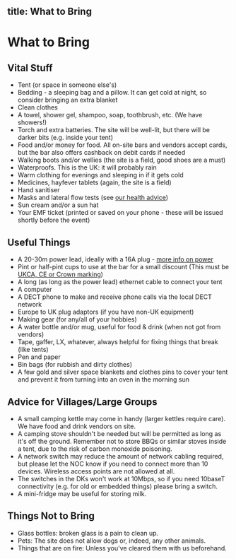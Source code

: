 title: What to Bring
---
# What to Bring

## Vital Stuff
* Tent (or space in someone else's)
* Bedding - a sleeping bag and a pillow. It can get cold at night, so consider bringing an extra blanket
* Clean clothes
* A towel, shower gel, shampoo, soap, toothbrush, etc. (We have showers!)
* Torch and extra batteries. The site will be well-lit, but there will be darker bits (e.g. inside your tent)
* Food and/or money for food. All on-site bars and vendors accept cards, but the bar also offers cashback on debit cards if needed
* Walking boots and/or wellies (the site is a field, good shoes are a must)
* Waterproofs. This is the UK: it will probably rain
* Warm clothing for evenings and sleeping in if it gets cold
* Medicines, hayfever tablets (again, the site is a field)
* Hand sanitiser
* Masks and lateral flow tests (see [our health advice](/about/health))
* Sun cream and/or a sun hat
* Your EMF ticket (printed or saved on your phone - these will be issued shortly before the event)

## Useful Things
* A 20-30m power lead, ideally with a 16A plug - [more info on power](/about/power)
* Pint or half-pint cups to use at the bar for a small discount (This must be [UKCA, CE or Crown marking](https://www.gov.uk/guidance/applying-a-crown-symbol-to-pint-glasses))
* A long (as long as the power lead) ethernet cable to connect your tent
* A computer
* A DECT phone to make and receive phone calls via the local DECT network
* Europe to UK plug adaptors (if you have non-UK equipment)
* Making gear (for any/all of your hobbies)
* A water bottle and/or mug, useful for food & drink (when not got from vendors)
* Tape, gaffer, LX, whatever, always helpful for fixing things that break (like tents)
* Pen and paper
* Bin bags (for rubbish and dirty clothes)
* A few gold and silver space blankets and clothes pins to cover your tent and prevent it from turning into an oven in the morning sun

## Advice for Villages/Large Groups
* A small camping kettle may come in handy (larger kettles require care). We have food and drink vendors on site.
* A camping stove shouldn't be needed but will be permitted as long as it's off the ground. Remember not to store BBQs or similar stoves inside a tent, due to the risk of carbon monoxide poisoning.
* A network switch may reduce the amount of network cabling required, but please let the NOC know if you need to connect more than 10 devices. Wireless access points are not allowed at all.
* The switches in the DKs won't work at 10Mbps, so if you need 10baseT connectivity (e.g. for old or embedded things) please bring a switch.
* A mini-fridge may be useful for storing milk.

## Things Not to Bring
* Glass bottles: broken glass is a pain to clean up.
* Pets: The site does not allow dogs or, indeed, any other animals.
* Things that are on fire: Unless you've cleared them with us beforehand.

